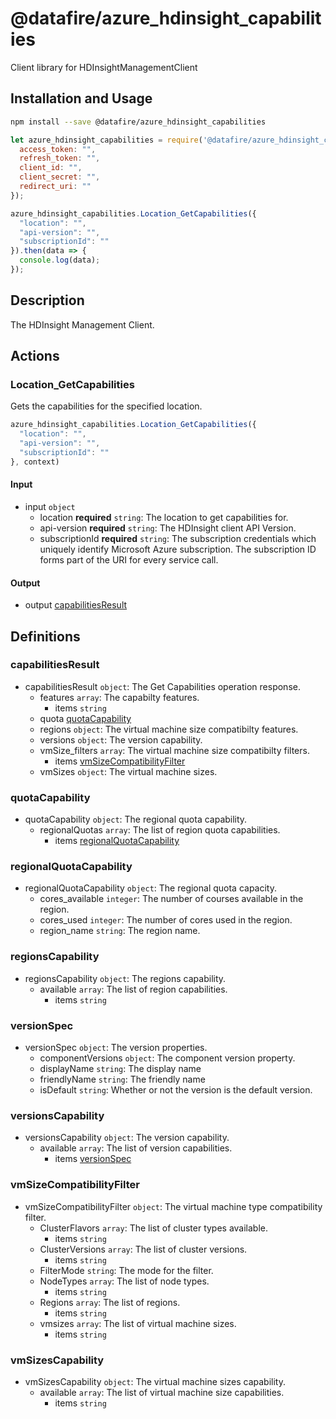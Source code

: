 # @datafire/azure_hdinsight_capabilities

Client library for HDInsightManagementClient

## Installation and Usage
```bash
npm install --save @datafire/azure_hdinsight_capabilities
```
```js
let azure_hdinsight_capabilities = require('@datafire/azure_hdinsight_capabilities').create({
  access_token: "",
  refresh_token: "",
  client_id: "",
  client_secret: "",
  redirect_uri: ""
});

azure_hdinsight_capabilities.Location_GetCapabilities({
  "location": "",
  "api-version": "",
  "subscriptionId": ""
}).then(data => {
  console.log(data);
});
```

## Description

The HDInsight Management Client.

## Actions

### Location_GetCapabilities
Gets the capabilities for the specified location.


```js
azure_hdinsight_capabilities.Location_GetCapabilities({
  "location": "",
  "api-version": "",
  "subscriptionId": ""
}, context)
```

#### Input
* input `object`
  * location **required** `string`: The location to get capabilities for.
  * api-version **required** `string`: The HDInsight client API Version.
  * subscriptionId **required** `string`: The subscription credentials which uniquely identify Microsoft Azure subscription. The subscription ID forms part of the URI for every service call.

#### Output
* output [capabilitiesResult](#capabilitiesresult)



## Definitions

### capabilitiesResult
* capabilitiesResult `object`: The Get Capabilities operation response.
  * features `array`: The capabilty features.
    * items `string`
  * quota [quotaCapability](#quotacapability)
  * regions `object`: The virtual machine size compatibilty features.
  * versions `object`: The version capability.
  * vmSize_filters `array`: The virtual machine size compatibilty filters.
    * items [vmSizeCompatibilityFilter](#vmsizecompatibilityfilter)
  * vmSizes `object`: The virtual machine sizes.

### quotaCapability
* quotaCapability `object`: The regional quota capability.
  * regionalQuotas `array`: The list of region quota capabilities.
    * items [regionalQuotaCapability](#regionalquotacapability)

### regionalQuotaCapability
* regionalQuotaCapability `object`: The regional quota capacity.
  * cores_available `integer`: The number of courses available in the region.
  * cores_used `integer`: The number of cores used in the region.
  * region_name `string`: The region name.

### regionsCapability
* regionsCapability `object`: The regions capability.
  * available `array`: The list of region capabilities.
    * items `string`

### versionSpec
* versionSpec `object`: The version properties.
  * componentVersions `object`: The component version property.
  * displayName `string`: The display name
  * friendlyName `string`: The friendly name
  * isDefault `string`: Whether or not the version is the default version.

### versionsCapability
* versionsCapability `object`: The version capability.
  * available `array`: The list of version capabilities.
    * items [versionSpec](#versionspec)

### vmSizeCompatibilityFilter
* vmSizeCompatibilityFilter `object`: The virtual machine type compatibility filter.
  * ClusterFlavors `array`: The list of cluster types available.
    * items `string`
  * ClusterVersions `array`: The list of cluster versions.
    * items `string`
  * FilterMode `string`: The mode for the filter.
  * NodeTypes `array`: The list of node types.
    * items `string`
  * Regions `array`: The list of regions.
    * items `string`
  * vmsizes `array`: The list of virtual machine sizes.
    * items `string`

### vmSizesCapability
* vmSizesCapability `object`: The virtual machine sizes capability.
  * available `array`: The list of virtual machine size capabilities.
    * items `string`


